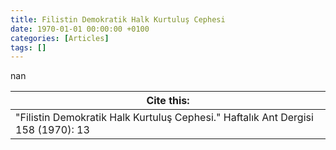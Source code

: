 ```yaml
---
title: Filistin Demokratik Halk Kurtuluş Cephesi
date: 1970-01-01 00:00:00 +0100
categories: [Articles]
tags: []
---
```


nan

| Cite this:   |
|--------|
| "Filistin Demokratik Halk Kurtuluş Cephesi." Haftalık Ant Dergisi 158 (1970): 13 

